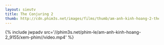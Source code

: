 ```yaml
---
layout: sieutv
title: The Conjuring 2
thumb: http://cdn.phim3s.net/images/films/thumb/am-anh-kinh-hoang-2-the-conjuring-2-2016.jpg
---
```

{% include jwpadv src='//phim3s.net/phim-le/am-anh-kinh-hoang-2_9155/xem-phim//video.mp4' %}